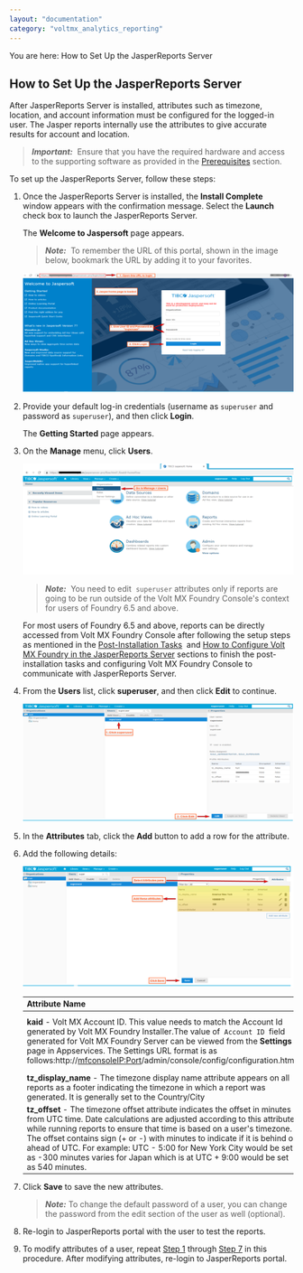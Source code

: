 ```yaml
---
layout: "documentation"
category: "voltmx_analytics_reporting"
---
```

                          

You are here: How to Set Up the JasperReports Server

How to Set Up the JasperReports Server
--------------------------------------

After JasperReports Server is installed, attributes such as timezone, location, and account information must be configured for the logged-in user. The Jasper reports internally use the attributes to give accurate results for account and location.

> **_Important:_**  Ensure that you have the required hardware and access to the supporting software as provided in the [Prerequisites](Prerequisites.html) section.

To set up the JasperReports Server, follow these steps:

1.  Once the JasperReports Server is installed, the **Install Complete** window appears with the confirmation message. Select the **Launch** check box to launch the JasperReports Server.
    
    The **Welcome to Jaspersoft** page appears.
    
    > **_Note:_**  To remember the URL of this portal, shown in the image below, bookmark the URL by adding it to your favorites.
    
    ![](Resources/Images/7_577x253.png)
    
2.  Provide your default log-in credentials (username as `superuser` and password as `superuser`), and then click **Login**.
    
    The **Getting Started** page appears.
    
3.  On the **Manage** menu, click **Users**.
    
    ![](Resources/Images/8_575x235.png)
    
    > **_Note:_**  You need to edit  `superuser` attributes only if reports are going to be run outside of the Volt MX Foundry Console's context for users of Foundry 6.5 and above.  
      
    For most users of Foundry 6.5 and above, reports can be directly accessed from Volt MX Foundry Console after following the setup steps as mentioned in the [Post-Installation Tasks](Post-Installation_Tasks.html)  and [How to Configure Volt MX Foundry in the JasperReports Server](How_to_Configure_Foundry.html) sections to finish the post-installation tasks and configuring Volt MX Foundry Console to communicate with JasperReports Server.
    
4.  From the **Users** list, click **superuser**, and then click **Edit** to continue.
    
    ![](Resources/Images/9_582x253.png)
    
5.  In the **Attributes** tab, click the **Add** button to add a row for the attribute.
6.  Add the following details:
    
    ![](Resources/Images/10_582x259.png)  
    
    | Attribute Name | Attribut Value |
    | --- | --- |
    | **kaid** - Volt MX Account ID. This value needs to match the Account Id generated by Volt MX Foundry Installer.The value of  `Account ID`  field generated for Volt MX Foundry Server can be viewed from the **Settings** page in Appservices. The Settings URL format is as follows:http://<mfconsoleIP:Port>/admin/console/config/configuration.html | Example: `100000002`> **_Note:_**  For Foundry 6.5, the default **kaid** value is always `100000002`. |
    | **tz\_display\_name** - The timezone display name attribute appears on all reports as a footer indicating the timezone in which a report was generated. It is generally set to the Country/City | `Example: America/New_York` |
    | **tz\_offset** - The timezone offset attribute indicates the offset in minutes from UTC time. Date calculations are adjusted according to this attribute while running reports to ensure that time is based on a user's timezone. The offset contains sign (+ or -) with minutes to indicate if it is behind or ahead of UTC. For example: UTC - 5:00 for New York City would be set as -300 minutes varies for Japan which is at UTC + 9:00 would be set as 540 minutes. | Example: `-300` |
    
7.  Click **Save** to save the new attributes.
    
    > **_Note:_** To change the default password of a user, you can change the password from the edit section of the user as well (optional).
    
8.  Re-login to JasperReports portal with the user to test the reports.
9.  To modify attributes of a user, repeat [Step 1](#Step1) through [Step 7](#Step7) in this procedure. After modifying attributes, re-login to JasperReports portal.
